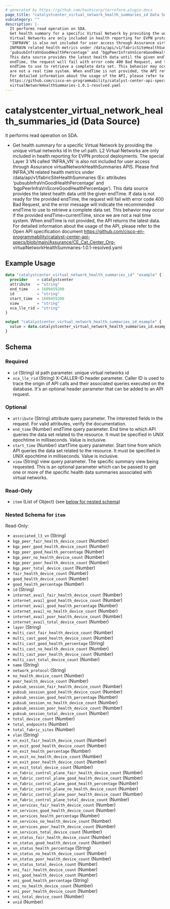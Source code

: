 ```yaml
---
# generated by https://github.com/hashicorp/terraform-plugin-docs
page_title: "catalystcenter_virtual_network_health_summaries_id Data Source - terraform-provider-catalystcenter"
subcategory: ""
description: |-
  It performs read operation on SDA.
  Get health summary for a specific Virtual Network by providing the unique virtual networks id in the url path. L2
  Virtual Networks are only included in health reporting for EVPN protocol deployments. The special Layer 3 VN called
  ‘INFRAVN’ is also not included for user access through Assurance virtualNetworkHealthSummaries APIS. Please find
  INFRAVN related health metrics under /data/api/v1/fabricSiteHealthSummaries (Ex: attributes
  ‘pubsubInfraVnGoodHealthPercentage’ and ‘bgpPeerInfraVnScoreGoodHealthPercentage’).
  This data source provides the latest health data until the given endTime. If data is not ready for the provided
  endTime, the request will fail with error code 400 Bad Request, and the error message will indicate the recommended
  endTime to use to retrieve a complete data set. This behavior may occur if the provided endTime=currentTime, since we
  are not a real time system. When endTime is not provided, the API returns the latest data.
  For detailed information about the usage of the API, please refer to the Open API specification document
  https://github.com/cisco-en-programmability/catalyst-center-api-specs/blob/main/Assurance/CECatCenter_Org-
  virtualNetworkHealthSummaries-1.0.1-resolved.yaml
---
```


# catalystcenter_virtual_network_health_summaries_id (Data Source)

It performs read operation on SDA.

- Get health summary for a specific Virtual Network by providing the unique virtual networks id in the url path. L2
Virtual Networks are only included in health reporting for EVPN protocol deployments. The special Layer 3 VN called
‘INFRA_VN’ is also not included for user access through Assurance virtualNetworkHealthSummaries APIS. Please find
INFRA_VN related health metrics under /data/api/v1/fabricSiteHealthSummaries (Ex: attributes
‘pubsubInfraVnGoodHealthPercentage’ and ‘bgpPeerInfraVnScoreGoodHealthPercentage’).
This data source provides the latest health data until the given endTime. If data is not ready for the provided
endTime, the request will fail with error code 400 Bad Request, and the error message will indicate the recommended
endTime to use to retrieve a complete data set. This behavior may occur if the provided endTime=currentTime, since we
are not a real time system. When endTime is not provided, the API returns the latest data.
For detailed information about the usage of the API, please refer to the Open API specification document
https://github.com/cisco-en-programmability/catalyst-center-api-specs/blob/main/Assurance/CE_Cat_Center_Org-
virtualNetworkHealthSummaries-1.0.1-resolved.yaml

## Example Usage

```terraform
data "catalystcenter_virtual_network_health_summaries_id" "example" {
  provider    = catalystcenter
  attribute   = "string"
  end_time    = 1609459200
  id          = "string"
  start_time  = 1609459200
  view        = "string"
  xca_lle_rid = "string"
}

output "catalystcenter_virtual_network_health_summaries_id_example" {
  value = data.catalystcenter_virtual_network_health_summaries_id.example.item
}
```

<!-- schema generated by tfplugindocs -->
## Schema

### Required

- `id` (String) id path parameter. unique virtual networks id
- `xca_lle_rid` (String) X-CALLER-ID header parameter. Caller ID is used to trace the origin of API calls and their associated queries executed on the database. It's an optional header parameter that can be added to an API request.

### Optional

- `attribute` (String) attribute query parameter. The interested fields in the request. For valid attributes, verify the documentation.
- `end_time` (Number) endTime query parameter. End time to which API queries the data set related to the resource. It must be specified in UNIX epochtime in milliseconds. Value is inclusive.
- `start_time` (Number) startTime query parameter. Start time from which API queries the data set related to the resource. It must be specified in UNIX epochtime in milliseconds. Value is inclusive.
- `view` (String) view query parameter. The specific summary view being requested. This is an optional parameter which can be passed to get one or more of the specific health data summaries associated with virtual networks.

### Read-Only

- `item` (List of Object) (see [below for nested schema](#nestedatt--item))

<a id="nestedatt--item"></a>
### Nested Schema for `item`

Read-Only:

- `associated_l3_vn` (String)
- `bgp_peer_fair_health_device_count` (Number)
- `bgp_peer_good_health_device_count` (Number)
- `bgp_peer_good_health_percentage` (Number)
- `bgp_peer_no_health_device_count` (Number)
- `bgp_peer_poor_health_device_count` (Number)
- `bgp_peer_total_device_count` (Number)
- `fair_health_device_count` (Number)
- `good_health_device_count` (Number)
- `good_health_percentage` (Number)
- `id` (String)
- `internet_avail_fair_health_device_count` (Number)
- `internet_avail_good_health_device_count` (Number)
- `internet_avail_good_health_percentage` (Number)
- `internet_avail_no_health_device_count` (Number)
- `internet_avail_poor_health_device_count` (Number)
- `internet_avail_total_device_count` (Number)
- `layer` (String)
- `multi_cast_fair_health_device_count` (Number)
- `multi_cast_good_health_device_count` (Number)
- `multi_cast_good_health_percentage` (String)
- `multi_cast_no_health_device_count` (Number)
- `multi_cast_poor_health_device_count` (Number)
- `multi_cast_total_device_count` (Number)
- `name` (String)
- `network_protocol` (String)
- `no_health_device_count` (Number)
- `poor_health_device_count` (Number)
- `pubsub_session_fair_health_device_count` (Number)
- `pubsub_session_good_health_device_count` (Number)
- `pubsub_session_good_health_percentage` (Number)
- `pubsub_session_no_health_device_count` (Number)
- `pubsub_session_poor_health_device_count` (Number)
- `pubsub_session_total_device_count` (Number)
- `total_device_count` (Number)
- `total_endpoints` (Number)
- `total_fabric_sites` (Number)
- `vlan` (String)
- `vn_exit_fair_health_device_count` (Number)
- `vn_exit_good_health_device_count` (Number)
- `vn_exit_health_percentage` (Number)
- `vn_exit_no_health_device_count` (Number)
- `vn_exit_poor_health_device_count` (Number)
- `vn_exit_total_device_count` (Number)
- `vn_fabric_control_plane_fair_health_device_count` (Number)
- `vn_fabric_control_plane_good_health_device_count` (Number)
- `vn_fabric_control_plane_good_health_percentage` (Number)
- `vn_fabric_control_plane_no_health_device_count` (Number)
- `vn_fabric_control_plane_poor_health_device_count` (Number)
- `vn_fabric_control_plane_total_device_count` (Number)
- `vn_services_fair_health_device_count` (Number)
- `vn_services_good_health_device_count` (Number)
- `vn_services_health_percentage` (Number)
- `vn_services_no_health_device_count` (Number)
- `vn_services_poor_health_device_count` (Number)
- `vn_services_total_device_count` (Number)
- `vn_status_fair_health_device_count` (Number)
- `vn_status_good_health_device_count` (Number)
- `vn_status_health_percentage` (String)
- `vn_status_no_health_device_count` (Number)
- `vn_status_poor_health_device_count` (Number)
- `vn_status_total_device_count` (Number)
- `vni_fair_health_device_count` (Number)
- `vni_good_health_device_count` (Number)
- `vni_good_health_percentage` (String)
- `vni_no_health_device_count` (Number)
- `vni_poor_health_device_count` (Number)
- `vni_total_device_count` (Number)
- `vnid` (Number)
